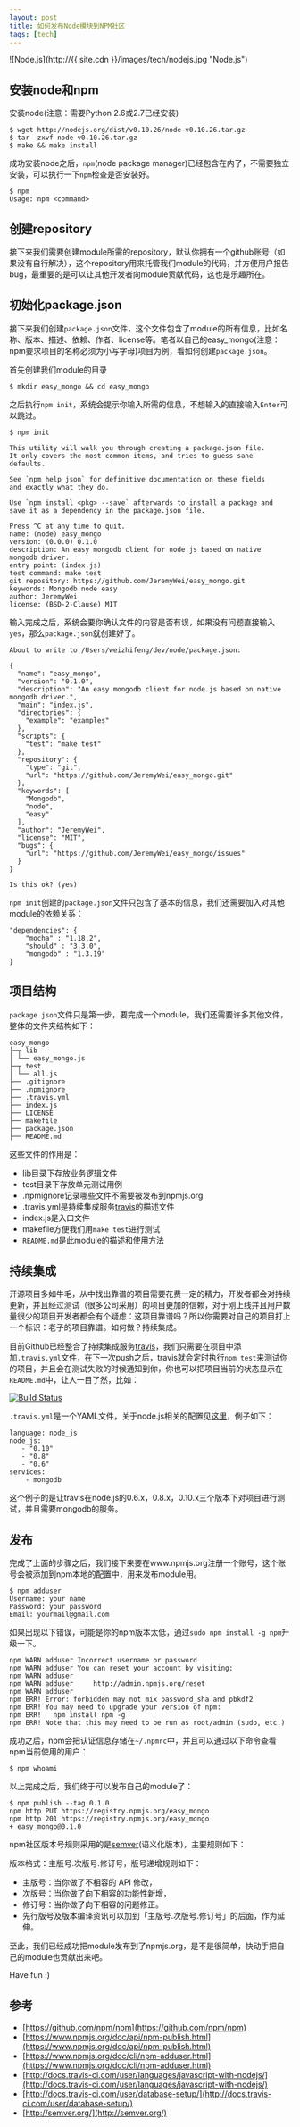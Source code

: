 ```yaml
---
layout: post
title: 如何发布Node模块到NPM社区
tags: [tech]
---
```


![Node.js](http://{{ site.cdn }}/images/tech/nodejs.jpg "Node.js")

## 安装node和npm

安装node(注意：需要Python 2.6或2.7已经安装)

	$ wget http://nodejs.org/dist/v0.10.26/node-v0.10.26.tar.gz
	$ tar -zxvf node-v0.10.26.tar.gz
	$ make && make install

成功安装node之后，```npm```(node package manager)已经包含在内了，不需要独立安装，可以执行一下```npm```检查是否安装好。

	$ npm
	Usage: npm <command>

## 创建repository

接下来我们需要创建module所需的repository，默认你拥有一个github账号（如果没有自行解决），这个repository用来托管我们module的代码，并方便用户报告bug，最重要的是可以让其他开发者向module贡献代码，这也是乐趣所在。

## 初始化package.json

接下来我们创建```package.json```文件，这个文件包含了module的所有信息，比如名称、版本、描述、依赖、作者、license等。笔者以自己的easy_mongo(注意：npm要求项目的名称必须为小写字母)项目为例，看如何创建```package.json```。

首先创建我们module的目录

	$ mkdir easy_mongo && cd easy_mongo

之后执行```npm init```，系统会提示你输入所需的信息，不想输入的直接输入```Enter```可以跳过。

	$ npm init

	This utility will walk you through creating a package.json file.
	It only covers the most common items, and tries to guess sane defaults.

	See `npm help json` for definitive documentation on these fields
	and exactly what they do.

	Use `npm install <pkg> --save` afterwards to install a package and
	save it as a dependency in the package.json file.

	Press ^C at any time to quit.
	name: (node) easy_mongo
	version: (0.0.0) 0.1.0
	description: An easy mongodb client for node.js based on native mongodb driver.
	entry point: (index.js)
	test command: make test
	git repository: https://github.com/JeremyWei/easy_mongo.git
	keywords: Mongodb node easy
	author: JeremyWei
	license: (BSD-2-Clause) MIT

输入完成之后，系统会要你确认文件的内容是否有误，如果没有问题直接输入```yes```，那么```package.json```就创建好了。

	About to write to /Users/weizhifeng/dev/node/package.json:

	{
	  "name": "easy_mongo",
	  "version": "0.1.0",
	  "description": "An easy mongodb client for node.js based on native mongodb driver.",
	  "main": "index.js",
	  "directories": {
	    "example": "examples"
	  },
	  "scripts": {
	    "test": "make test"
	  },
	  "repository": {
	    "type": "git",
	    "url": "https://github.com/JeremyWei/easy_mongo.git"
	  },
	  "keywords": [
	    "Mongodb",
	    "node",
	    "easy"
	  ],
	  "author": "JeremyWei",
	  "license": "MIT",
	  "bugs": {
	    "url": "https://github.com/JeremyWei/easy_mongo/issues"
	  }
	}

	Is this ok? (yes)

`npm init`创建的`package.json`文件只包含了基本的信息，我们还需要加入对其他module的依赖关系：

	"dependencies": {
		"mocha" : "1.18.2",
		"should" : "3.3.0",
		"mongodb" : "1.3.19"
	}

## 项目结构

`package.json`文件只是第一步，要完成一个module，我们还需要许多其他文件，整体的文件夹结构如下：

	easy_mongo
	├─┬ lib
	│ └── easy_mongo.js
	├─┬ test
	│ └── all.js
	├── .gitignore
	├── .npmignore
	├── .travis.yml
	├── index.js
	├── LICENSE
	├── makefile
	├── package.json
	├── README.md

这些文件的作用是：

* lib目录下存放业务逻辑文件
* test目录下存放单元测试用例
* .npmignore记录哪些文件不需要被发布到npmjs.org
* .travis.yml是持续集成服务[travis](https://travis-ci.org/)的描述文件
* index.js是入口文件
* makefile方便我们用```make test```进行测试
* ```README.md```是此module的描述和使用方法

## 持续集成

开源项目多如牛毛，从中找出靠谱的项目需要花费一定的精力，开发者都会对持续更新，并且经过测试（很多公司采用）的项目更加的信赖，对于刚上线并且用户数量很少的项目开发者都会有个疑虑：这项目靠谱吗？所以你需要对自己的项目打上一个标识：老子的项目靠谱。如何做？持续集成。

目前Github已经整合了持续集成服务[travis](https://travis-ci.org/)，我们只需要在项目中添加`.travis.yml`文件，在下一次push之后，travis就会定时执行`npm test`来测试你的项目，并且会在测试失败的时候通知到你，你也可以把项目当前的状态显示在`README.md`中，让人一目了然，比如：

[![Build Status](https://travis-ci.org/JeremyWei/easy_mongo.svg?branch=master)](https://travis-ci.org/JeremyWei/easy_mongo)


`.travis.yml`是一个YAML文件，关于node.js相关的配置见[这里](http://docs.travis-ci.com/user/languages/javascript-with-nodejs/)，例子如下：

	language: node_js
	node_js:
	   - "0.10"
	   - "0.8"
	   - "0.6"	 
	services:
		- mongodb

这个例子的是让travis在node.js的0.6.x，0.8.x，0.10.x三个版本下对项目进行测试，并且需要mongodb的服务。

## 发布

完成了上面的步骤之后，我们接下来要在www.npmjs.org注册一个账号，这个账号会被添加到npm本地的配置中，用来发布module用。

	$ npm adduser
	Username: your name
	Password: your password
	Email: yourmail@gmail.com

如果出现以下错误，可能是你的npm版本太低，通过`sudo npm install -g npm`升级一下。

	npm WARN adduser Incorrect username or password
	npm WARN adduser You can reset your account by visiting:
	npm WARN adduser
	npm WARN adduser     http://admin.npmjs.org/reset
	npm WARN adduser
	npm ERR! Error: forbidden may not mix password_sha and pbkdf2
	npm ERR! You may need to upgrade your version of npm:
	npm ERR!   npm install npm -g
	npm ERR! Note that this may need to be run as root/admin (sudo, etc.)

成功之后，npm会把认证信息存储在`~/.npmrc`中，并且可以通过以下命令查看npm当前使用的用户：

	$ npm whoami

以上完成之后，我们终于可以发布自己的module了：

	$ npm publish --tag 0.1.0
	npm http PUT https://registry.npmjs.org/easy_mongo
	npm http 201 https://registry.npmjs.org/easy_mongo
	+ easy_mongo@0.1.0

npm社区版本号规则采用的是[semver](http://semver.org/)(语义化版本)，主要规则如下：

版本格式：主版号.次版号.修订号，版号递增规则如下：

* 主版号：当你做了不相容的 API 修改，
* 次版号：当你做了向下相容的功能性新增，
* 修订号：当你做了向下相容的问题修正。
* 先行版号及版本编译资讯可以加到「主版号.次版号.修订号」的后面，作为延伸。

至此，我们已经成功把module发布到了npmjs.org，是不是很简单，快动手把自己的module也贡献出来吧。

Have fun :)

## 参考
* [https://github.com/npm/npm](https://github.com/npm/npm)
* [https://www.npmjs.org/doc/api/npm-publish.html](https://www.npmjs.org/doc/api/npm-publish.html)
* [https://www.npmjs.org/doc/cli/npm-adduser.html](https://www.npmjs.org/doc/cli/npm-adduser.html)
* [http://docs.travis-ci.com/user/languages/javascript-with-nodejs/](http://docs.travis-ci.com/user/languages/javascript-with-nodejs/)
* [http://docs.travis-ci.com/user/database-setup/](http://docs.travis-ci.com/user/database-setup/)
* [http://semver.org/](http://semver.org/)
